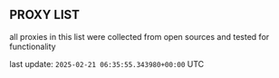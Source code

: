 ## PROXY LIST

all proxies in this list were collected from open sources and tested for functionality

last update: `2025-02-21 06:35:55.343980+00:00` UTC